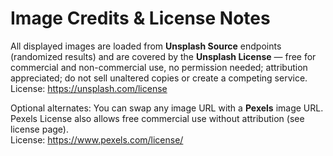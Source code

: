# Image Credits & License Notes

All displayed images are loaded from **Unsplash Source** endpoints (randomized results) and are covered by the **Unsplash License** — free for commercial and non-commercial use, no permission needed; attribution appreciated; do not sell unaltered copies or create a competing service.  
License: https://unsplash.com/license

Optional alternates: You can swap any image URL with a **Pexels** image URL. Pexels License also allows free commercial use without attribution (see license page).  
License: https://www.pexels.com/license/
